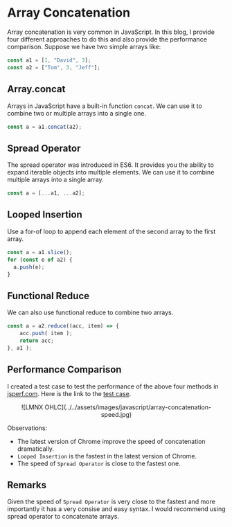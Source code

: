 # Array Concatenation

Array concatenation is very common in JavaScript. In this blog, I provide four different approaches to do this and also provide the performance comparison. Suppose we have two simple arrays like:

``` javascript
const a1 = [1, "David", 3];
const a2 = ["Tom", 3, "Jeff"];
```

## Array.concat

Arrays in JavaScript have a built-in function ``concat``. We can use it to combine two or multiple arrays into a single one.

``` javascript
const a = a1.concat(a2);
```

## Spread Operator

The spread operator was introduced in ES6. It provides you the ability to expand iterable objects into multiple elements. We can use it to combine multiple arrays into a single array.

``` javascript
const a = [...a1, ...a2];
```

## Looped Insertion

Use a for-of loop to append each element of the second array to the first array.

``` javascript
const a = a1.slice();
for (const e of a2) {
  a.push(e);
}
```

## Functional Reduce

We can also use functional reduce to combine two arrays.

``` javascript
const a = a2.reduce((acc, item) => {
    acc.push( item );
    return acc;
}, a1 );
```

## Performance Comparison

I created a test case to test the performance of the above four methods in [jsperf.com](https://jsperf.com). Here is the link to the [test case][Test Case].

<span style="display:block;text-align:center">
![LMNX OHLC](../../assets/images/javascript/array-concatenation-speed.jpg)
</span>

Observations:

- The latest version of Chrome improve the speed of concatenation dramatically.
- ``Looped Insertion`` is the fastest in the latest version of Chrome.
- The speed of ``Spread Operator`` is close to the fastest one.

## Remarks

Given the speed of ``Spread Operator`` is very close to the fastest and more importantly it has a very consise and easy syntax. I would recommend using spread operator to concatenate arrays.

[Test Case]: https://jsperf.com/dpkwhan-array-concatenation
